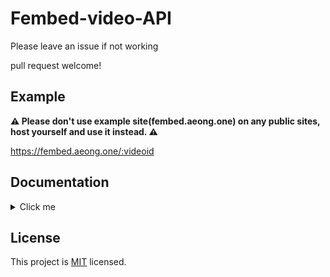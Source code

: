 # Fembed-video-API
Please leave an issue if not working

pull request welcome!

## Example
**⚠️ Please don't use example site(fembed.aeong.one) on any public sites, host yourself and use it instead. ⚠️**

https://fembed.aeong.one/:videoid

## Documentation

<details>
<summary>Click me</summary>

---

**It will return `{ success: false }` if video not found or wrong video id**

### GET `/`

```json
{
  "success": true,
  "github": "https://github.com/aeongdesu/fembed-video-api"
}
```

### GET `/:videoid`
Returns fembed's source api(`/api/source/videoid`).

```json
{
  "success": true,
  "player": {...},
  "data": [...],
  "captions": [...],
  "is_vr": false
}
```

### GET `/:videoid/player`
Returns fembed's source api(`/api/source/videoid`) player object.

### GET `/:videoid/video`
Returns video array with direct url.

```json
[
  {
    "file": "https://...-480p.mp4",
    "label": "480p",
    "type": "mp4"
  },
  {
    "file": "https://...-720p.mp4",
    "label": "720p",
    "type": "mp4"
  },
  {
    "file": "https://...-1080p.mp4",
    "label": "1080p",
    "type": "mp4"
  }
]
```

### GET `/:videoid/video/:quality`
Returns video

⚠️ **Please don't use example site(fembed.aeong.one) on any public sites, host yourself and use it instead.**

### GET `/:videoid/captions`
idk about this but return the captions object

It will return `[]` if no captions

### GET `/:videoid/captions/:captionid`
Returns caption file

---

</details>

## License
This project is [MIT](./LICENSE) licensed.
